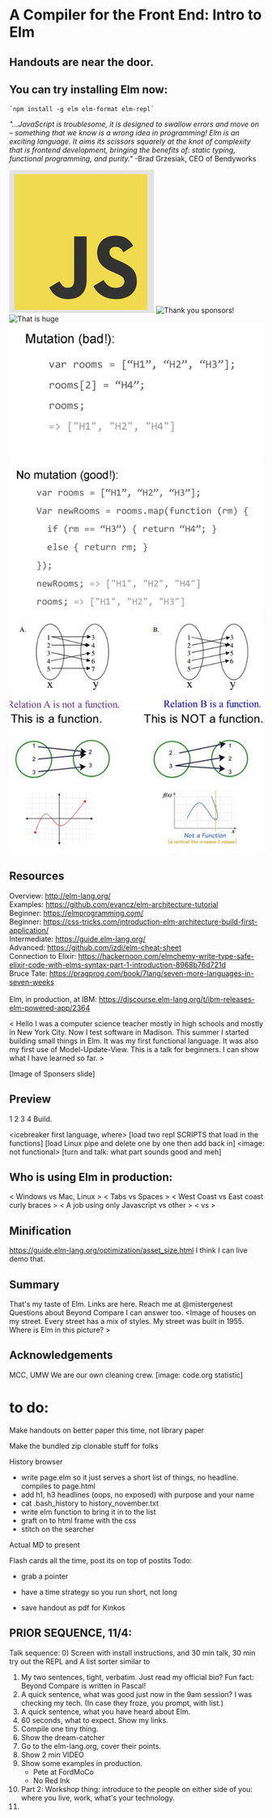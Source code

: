 # A Compiler for the Front End: Intro to Elm

## Handouts are near the door.   

## You can try installing Elm now:

	`npm install -g elm elm-format elm-repl`  



 _"...JavaScript is troublesome, it is designed to swallow errors and move on – something that we know is a wrong idea in programming!  Elm is an exciting language. It aims its scissors squarely at the knot of complexity that is frontend development, bringing the benefits of: static typing, functional programming, and purity."_
 -Brad Grzesiak, CEO of Bendyworks

![Javascript Ecosystem](images/js.png)
![Thank you sponsors!](images/sponsor.png)
![That is huge](images/sponsorThat.png)
![Javascript Ecosystem](images/arrayBad.png)
![Javascript Ecosystem](images/arrayGood.png)
![Javascript Ecosystem](images/notAFunction.png)
![Javascript Ecosystem](images/notAFunction2.png)

## Resources
Overview: http://elm-lang.org/ <br/>
Examples: https://github.com/evancz/elm-architecture-tutorial<br/>
Beginner: https://elmprogramming.com/<br/>
Beginner: https://css-tricks.com/introduction-elm-architecture-build-first-application/<br/>
Intermediate: https://guide.elm-lang.org/ <br/>
Advanced: https://github.com/izdi/elm-cheat-sheet<br/>
Connection to Elixir: https://hackernoon.com/elmchemy-write-type-safe-elixir-code-with-elms-syntax-part-1-introduction-8968b76d721d <br/>
Bruce Tate: https://pragprog.com/book/7lang/seven-more-languages-in-seven-weeks <br/><br/>
Elm, in production, at IBM: https://discourse.elm-lang.org/t/ibm-releases-elm-powered-app/2364


< Hello I was a computer science teacher mostly in high schools and mostly in  New York City.  Now I test software in Madison.   This summer I started building small things in Elm.  It was my first functional language.  It was also my first use of Model-Update-View.  This is a talk for beginners.  I can show what I have learned so far. > 


[Image of Sponsers slide]

## Preview
1
2
3
4 Build.

<show the dreamcatcher image>

<icebreaker first language, where>
[load  two repl SCRIPTS that load in the functions]
[load Linux pipe and delete one by one then add back in]
<image:  not functional>
<show the Elm official brag page>
[turn and talk:  what part sounds good and meh]
## Who is using Elm in production:

<thumb vote>
<Brewers  vs Cubs >
< Windows vs Mac, Linux >
< Tabs  vs  Spaces >
< West Coast  vs East coast curly braces >
< A job using only Javascript vs other >
<  vs  >

## Minification
https://guide.elm-lang.org/optimization/asset_size.html
I think I can live demo that.



## Summary
That's my taste of Elm.
Links are here.
Reach me at @mistergenest
Questions about Beyond Compare I can answer too.
<Image of houses on my street.  Every street has a mix of styles.  My street was built in 1955.  Where is Elm in this picture?  >

## Acknowledgements
MCC, UMW
We are our own cleaning crew.
[image: code.org statistic]
# to do:
Make handouts on better paper this time, not library paper

Make the bundled zip clonable stuff for folks

History browser
* write page.elm so it just serves a short list of things, no headline.  compiles to page.html <students add in the things themselves>
* add h1, h3 headlines (oops, no exposed) with purpose and your name
* cat .bash_history to history_november.txt
* write elm function to bring it in to the list
* graft on to html frame with the css
* stitch on the searcher

Actual MD to present

Flash cards all the time, post its on top of postits
Todo:
* grab a pointer

* have a time strategy so you run short, not long

* save handout as pdf for Kinkos



## PRIOR SEQUENCE, 11/4:
Talk sequence:
0) Screen with install instructions, and 30 min talk, 30 min try out the 
REPL and A list sorter similar to 
1) My two sentences, tight, verbatim.  Just read my official bio? Fun 
fact:  Beyond Compare is written in Pascal!
2) A quick sentence, what was good just now in the 9am session? I was 
checking my tech. (In case they froze, you prompt, with list.)
2) A quick sentence, what you have heard about Elm.  
2) 60 seconds, what to expect. Show my links.
3) Compile one tiny thing.  
4) Show the dream-catcher
5) Go to the elm-lang.org, cover their points.
6) Show 2 min VIDEO
7) Show some examples in production.  
	* Pete at FordMoCo
	* No Red Ink
7) Part 2: Workshop thing:  introduce to the people on either side of 
you: where you live, work, what's your technology.  
8) 


